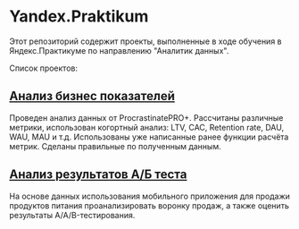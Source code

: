 # Yandex.Praktikum
Этот репозиторий содержит проекты, выполненные в ходе обучения в Яндекс.Практикуме по направлению "Аналитик данных".

Список проектов:
## [Анализ бизнес показателей](https://github.com/thekinguru/projects/tree/main/Analysis%20of%20business%20indicators)

Проведен анализ данных от ProcrastinatePRO+.
Рассчитаны различные метрики, использован когортный анализ: LTV, CAC, Retention rate, DAU, WAU, MAU и т.д. Использованы уже написанные ранее функции расчёта метрик. Сделаны правильные по полученным данным.

## [Анализ результатов А/Б теста](https://github.com/thekinguru/projects/tree/main/Analysis%20of%20the%20AB%20test)

На основе данных использования мобильного приложения для продажи продуктов питания проанализировать воронку продаж, а также оценить результаты A/A/B-тестирования.
